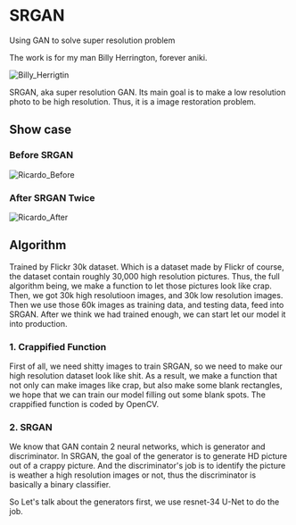 # SRGAN
Using GAN to solve super resolution problem

The work is for my man Billy Herrington, forever aniki.

![Billy_Herrigtin](https://i.imgur.com/bdyl1pP.jpeg)

SRGAN, aka super resolution GAN. Its main goal is to make a low resolution photo to be high resolution. Thus, it is a image restoration problem.


## Show case

### Before SRGAN
![Ricardo_Before](https://imgur.com/HUiPzJA.png)

### After SRGAN Twice

![Ricardo_After](https://imgur.com/Hv3CIQT.png)

## Algorithm
Trained by Flickr 30k dataset. Which is a dataset made by Flickr of course, the dataset contain roughly 30,000 high resolution pictures. Thus, the full algorithm being, we make a function to let those pictures look like crap. Then, we got 30k high resolutioon images, and 30k low resolution images. Then we use those 60k images as training data, and testing data, feed into SRGAN. After we think we had trained enough, we can start let our model it into production.

### 1. Crappified Function
First of all, we need shitty images to train SRGAN, so we need to make our high resolution dataset look like shit. As a result, we make a function that not only can make images like crap, but also make some blank rectangles, we hope that we can train our model filling out some blank spots. The crappified function is coded by OpenCV.

### 2. SRGAN
We know that GAN contain 2 neural networks, which is generator and discriminator. In SRGAN, the goal of the generator is to generate HD picture out of a crappy picture. And the discriminator's job is to identify the picture is weather a high resolution images or not, thus the discriminator is basically a binary classifier. 

So Let's talk about the generators first, we use resnet-34 U-Net to do the job.



